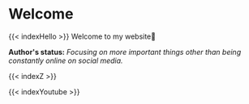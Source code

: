 # Welcome

{{< indexHello >}} Welcome to my website👋

**Author's status:** *Focusing on more important things other than being constantly online on social media.*

{{< indexZ >}}

{{< indexYoutube >}}